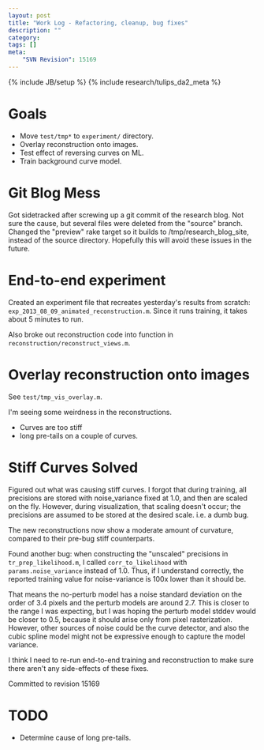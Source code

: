 ```yaml
---
layout: post
title: "Work Log - Refactoring, cleanup, bug fixes"
description: ""
category: 
tags: []
meta: 
    "SVN Revision": 15169
---
```

{% include JB/setup %}
{% include research/tulips_da2_meta %}

Goals
======

* Move `test/tmp*` to `experiment/` directory.
* Overlay reconstruction onto images.
* Test effect of reversing curves on ML.
* Train background curve model.

Git Blog Mess
=====
Got sidetracked after screwing up a git commit of the research blog.  Not sure the cause, but several files were deleted from the "source" branch.  Changed the "preview" rake target so it builds to /tmp/research_blog_site, instead of the source directory.  Hopefully this will avoid these issues in the future.

End-to-end experiment
======================

Created an experiment file that recreates yesterday's results from scratch: `exp_2013_08_09_animated_reconstruction.m`.  Since it runs training, it takes about 5 minutes to run.

Also broke out reconstruction code into function in `reconstruction/reconstruct_views.m`.

Overlay reconstruction onto images
===================================

See `test/tmp_vis_overlay.m`.

I'm seeing some weirdness in the reconstructions.  

* Curves are too stiff
* long pre-tails on a couple of curves.


Stiff Curves Solved
==================

Figured out what was causing stiff curves.  I forgot that during training, all precisions are stored with noise_variance fixed at 1.0, and then are scaled on the fly.  However, during visualization, that scaling doesn't occur; the precisions are assumed to be stored at the desired scale.  i.e. a dumb bug.

The new reconstructions now show a moderate amount of curvature, compared to their pre-bug stiff counterparts.

Found another bug:  when constructing the "unscaled" precisions in `tr_prep_likelihood.m`, I called `corr_to_likelihood` with `params.noise_variance` instead of 1.0.  Thus, if I understand correctly, the reported training value for noise-variance is 100x lower than it should be.

That means the no-perturb model has a noise standard deviation on the order of 3.4 pixels and the perturb models are around 2.7.  This is closer to the range I was expecting, but I was hoping the perturb model stddev would be closer to 0.5, because it should arise only from pixel rasterization.  However, other sources of noise could be the curve detector, and also the cubic spline model might not be expressive enough to capture the model variance.

I think I need to re-run end-to-end training and reconstruction to make sure there aren't any side-effects of these fixes.

Committed to revision 15169

TODO
===

* Determine cause of long pre-tails.
